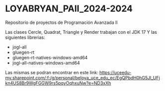 # LOYABRYAN_PAII_2024-2024
Repositorio de proyectos de Programación Avanzada ll

Las clases Cercle, Quadrat, Triangle y Render trabajan con el JDK 17 Y las siguientes librerias:
- jogl-all
- gluegen-rt
- gluegen-rt-natives-windows-amd64
- jogl-all-natives-windows-amd64

Las mismas se podran encontrar en este link: https://uceedu-my.sharepoint.com/:f:/g/personal/beloya_uce_edu_ec/EgQPbdH0hG5Jl_UFjkn4US8Br9WgFGGW9rs5pqyOqhxuNw?e=ND3xXh
